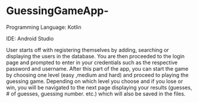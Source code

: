 # GuessingGameApp-

Programming Language: Kotlin 

IDE: Android Studio

User starts off with registering themselves by adding, searching or displaying the users in the database. You are then proceeded to the login page and prompted to enter in your credentials such as the respective password and username. 
After this part of the app, you can start the game by choosing one level (easy ,medium and hard) and proceed to playing the guessing game. Depending on which level you choose and if you lose or win, you will be navigated to the next page displaying your results (guesses, # of guesses, guessing number. etc.) which will also be saved in the files.
